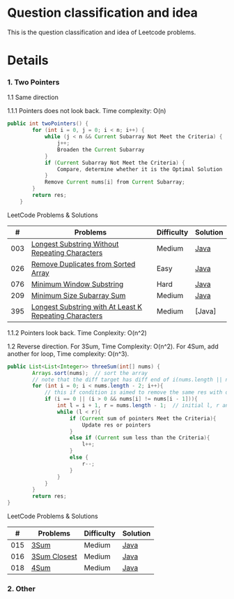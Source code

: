 Question classification and idea
===
This is the question classification and idea of Leetcode problems.

Details
===
### 1. Two Pointers
1.1 Same direction

1.1.1 Pointers does not look back. Time complexity: O(n)
```Java
public int twoPointers() {
        for (int i = 0, j = 0; i < n; i++) {
            while (j < n && Current Subarray Not Meet the Criteria) {
                j++;
                Broaden the Current Subarray
            }
            if (Current Subarray Not Meet the Criteria) {
                Compare, determine whether it is the Optimal Solution
            }
            Remove Current nums[i] from Current Subarray;
        }
        return res;
    }
```
LeetCode Problems & Solutions

| \# | Problems | Difficulty | Solution |
|----|----------|-----------|------|
| 003  | [Longest Substring Without Repeating Characters](https://leetcode.com/problems/longest-substring-without-repeating-characters/) | Medium | [Java](./Code/3_Longest_Substring_Without_Repeating_Characters.java)
| 026  | [Remove Duplicates from Sorted Array](https://leetcode.com/problems/remove-duplicates-from-sorted-array/) | Easy| [Java](./Code/26_Remove_Duplicates_from_Sorted_Array.java)
| 076  | [Minimum Window Substring](https://leetcode.com/problems/minimum-window-substring/) | Hard| [Java](./Code/76_Minimum_Window_Substring.java)
| 209  | [Minimum Size Subarray Sum](https://leetcode.com/problems/minimum-size-subarray-sum/) | Medium| [Java](./Code/209_Minimum_Size_Subarray_Sum.java)
| 395  | [Longest Substring with At Least K Repeating Characters](https://leetcode.com/problems/longest-substring-with-at-least-k-repeating-characters/) | Medium| [Java]

1.1.2 Pointers look back. Time Conplexity: O(n^2)


1.2 Reverse direction. For 3Sum, Time Complexity: O(n^2). For 4Sum, add another for loop, Time complexity: O(n^3).
```Java
public List<List<Integer>> threeSum(int[] nums) {
        Arrays.sort(nums);  // sort the array
        // note that the diff target has diff end of i(nums.length || nums.length - 2), which depends on the pointers l and r.
        for (int i = 0; i < nums.length - 2; i++){  
            // this if condition is aimed to remove the same res with diff types.
            if (i == 0 || (i > 0 && nums[i] != nums[i - 1])){
                int l = i + 1, r = nums.length - 1;  // initial l, r and other variable we need
                while (l < r){
                    if (Current sum of pointers Meet the Criteria){
                        Update res or pointers
                    }
                    else if (Current sum less than the Criteria){
                        l++;
                    }
                    else {
                        r--;
                    }
                }
            }
        }
        return res;
}
```
LeetCode Problems & Solutions

| \# | Problems | Difficulty | Solution |
|----|----------|-----------|------|
| 015  | [3Sum](https://leetcode.com/problems/3sum/) | Medium | [Java](./Code/15_3Sum.javaa)
| 016  | [3Sum Closest](https://leetcode.com/problems/3sum-closest/) | Medium | [Java](./Code/16_3Sum_Closest.java)
| 018  | [4Sum](https://leetcode.com/problems/4sum/) | Medium | [Java](./Code/18_4Sum.java)


### 2. Other
